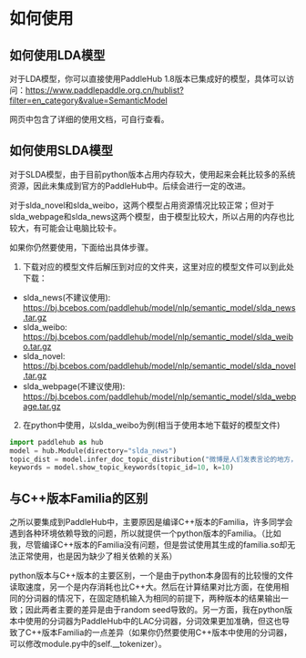 # 如何使用

## 如何使用LDA模型

对于LDA模型，你可以直接使用PaddleHub 1.8版本已集成好的模型，具体可以访问：https://www.paddlepaddle.org.cn/hublist?filter=en_category&value=SemanticModel 

网页中包含了详细的使用文档，可自行查看。

## 如何使用SLDA模型

对于SLDA模型，由于目前python版本占用内存较大，使用起来会耗比较多的系统资源，因此未集成到官方的PaddleHub中。后续会进行一定的改进。

对于slda_novel和slda_weibo，这两个模型占用资源情况比较正常；但对于slda_webpage和slda_news这两个模型，由于模型比较大，所以占用的内存也比较大，有可能会让电脑比较卡。

如果你仍然要使用，下面给出具体步骤。

1. 下载对应的模型文件后解压到对应的文件夹，这里对应的模型文件可以到此处下载：
- slda_news(不建议使用): https://bj.bcebos.com/paddlehub/model/nlp/semantic_model/slda_news.tar.gz
- slda_weibo: https://bj.bcebos.com/paddlehub/model/nlp/semantic_model/slda_weibo.tar.gz
- slda_novel: https://bj.bcebos.com/paddlehub/model/nlp/semantic_model/slda_novel.tar.gz
- slda_webpage(不建议使用): https://bj.bcebos.com/paddlehub/model/nlp/semantic_model/slda_webpage.tar.gz

2. 在python中使用，以slda_weibo为例(相当于使用本地下载好的模型文件)

``` python
import paddlehub as hub
model = hub.Module(directory="slda_news")
topic_dist = model.infer_doc_topic_distribution("微博是人们发表言论的地方，我们需要这样的自由天地")
keywords = model.show_topic_keywords(topic_id=10, k=10)
```

## 与C++版本Familia的区别

之所以要集成到PaddleHub中，主要原因是编译C++版本的Familia，许多同学会遇到各种环境依赖导致的问题，所以就提供一个python版本的Familia。（比如我，尽管编译C++版本的Familia没有问题，但是尝试使用其生成的familia.so却无法正常使用，也是因为缺少了相关依赖的关系）

python版本与C++版本的主要区别，一个是由于python本身固有的比较慢的文件读取速度，另一个是内存消耗也比C++大。然后在计算结果对比方面，在使用相同的分词器的情况下，在固定随机输入为相同的前提下，两种版本的结果输出一致；因此两者主要的差异是由于random seed导致的。另一方面，我在python版本中使用的分词器为PaddleHub中的LAC分词器，分词效果更加准确，但这也导致了C++版本Familia的一点差异（如果你仍然要使用C++版本中使用的分词器，可以修改module.py中的self.\_\_tokenizer）。
